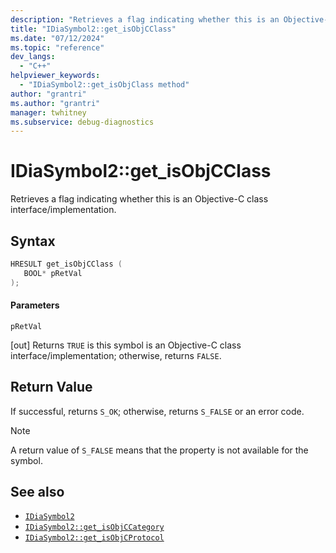 ```yaml
---
description: "Retrieves a flag indicating whether this is an Objective-C class interface/implementation."
title: "IDiaSymbol2::get_isObjCClass"
ms.date: "07/12/2024"
ms.topic: "reference"
dev_langs:
  - "C++"
helpviewer_keywords:
  - "IDiaSymbol2::get_isObjClass method"
author: "grantri"
ms.author: "grantri"
manager: twhitney
ms.subservice: debug-diagnostics
---
```

# IDiaSymbol2::get_isObjCClass

Retrieves a flag indicating whether this is an Objective-C class interface/implementation.

## Syntax

```C++
HRESULT get_isObjCClass ( 
   BOOL* pRetVal
);
```

#### Parameters

 `pRetVal`

[out] Returns `TRUE` is this symbol is an Objective-C class interface/implementation; otherwise, returns `FALSE`.

## Return Value

 If successful, returns `S_OK`; otherwise, returns `S_FALSE` or an error code.

> [!NOTE]
> A return value of `S_FALSE` means that the property is not available for the symbol.

## See also

- [`IDiaSymbol2`](../../debugger/debug-interface-access/idiasymbol2.md)
- [`IDiaSymbol2::get_isObjCCategory`](../../debugger/debug-interface-access/idiasymbol2-get-isobjccategory.md)
- [`IDiaSymbol2::get_isObjCProtocol`](../../debugger/debug-interface-access/idiasymbol2-get-isobjcprotocol.md)
